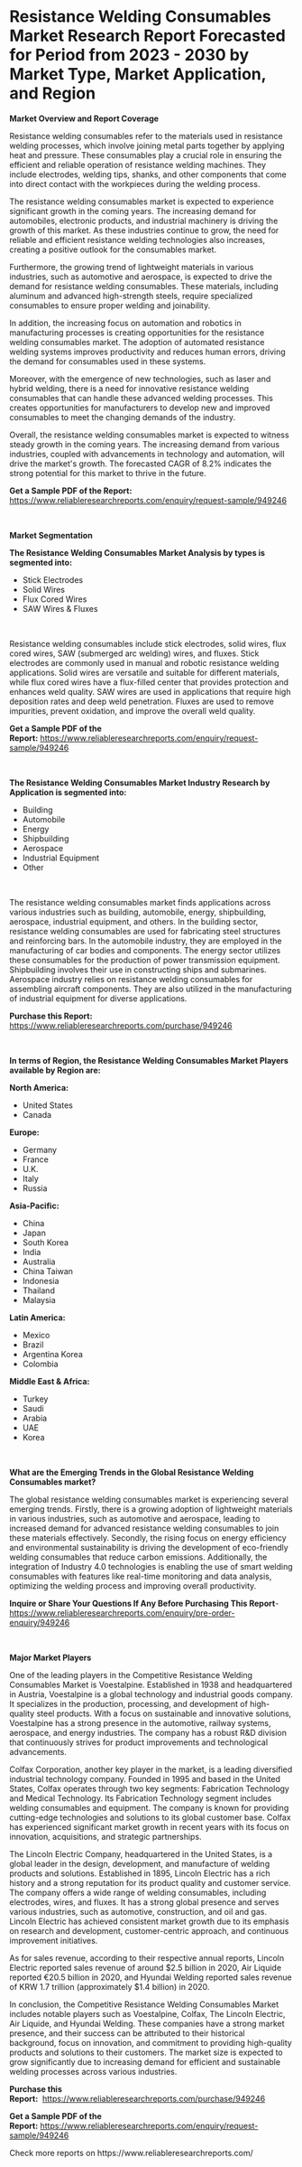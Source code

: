 <p><h1>Resistance Welding Consumables Market Research Report Forecasted for Period from 2023 -  2030 by Market Type, Market Application, and Region</h1></p><p><strong>Market Overview and Report Coverage</strong></p>
<p><p>Resistance welding consumables refer to the materials used in resistance welding processes, which involve joining metal parts together by applying heat and pressure. These consumables play a crucial role in ensuring the efficient and reliable operation of resistance welding machines. They include electrodes, welding tips, shanks, and other components that come into direct contact with the workpieces during the welding process.</p><p>The resistance welding consumables market is expected to experience significant growth in the coming years. The increasing demand for automobiles, electronic products, and industrial machinery is driving the growth of this market. As these industries continue to grow, the need for reliable and efficient resistance welding technologies also increases, creating a positive outlook for the consumables market.</p><p>Furthermore, the growing trend of lightweight materials in various industries, such as automotive and aerospace, is expected to drive the demand for resistance welding consumables. These materials, including aluminum and advanced high-strength steels, require specialized consumables to ensure proper welding and joinability.</p><p>In addition, the increasing focus on automation and robotics in manufacturing processes is creating opportunities for the resistance welding consumables market. The adoption of automated resistance welding systems improves productivity and reduces human errors, driving the demand for consumables used in these systems.</p><p>Moreover, with the emergence of new technologies, such as laser and hybrid welding, there is a need for innovative resistance welding consumables that can handle these advanced welding processes. This creates opportunities for manufacturers to develop new and improved consumables to meet the changing demands of the industry.</p><p>Overall, the resistance welding consumables market is expected to witness steady growth in the coming years. The increasing demand from various industries, coupled with advancements in technology and automation, will drive the market's growth. The forecasted CAGR of 8.2% indicates the strong potential for this market to thrive in the future.</p></p>
<p><strong>Get a Sample PDF of the Report:</strong> <a href="https://www.reliableresearchreports.com/enquiry/request-sample/949246">https://www.reliableresearchreports.com/enquiry/request-sample/949246</a></p>
<p>&nbsp;</p>
<p><strong>Market Segmentation</strong></p>
<p><strong>The Resistance Welding Consumables Market Analysis by types is segmented into:</strong></p>
<p><ul><li>Stick Electrodes</li><li>Solid Wires</li><li>Flux Cored Wires</li><li>SAW Wires & Fluxes</li></ul></p>
<p>&nbsp;</p>
<p><p>Resistance welding consumables include stick electrodes, solid wires, flux cored wires, SAW (submerged arc welding) wires, and fluxes. Stick electrodes are commonly used in manual and robotic resistance welding applications. Solid wires are versatile and suitable for different materials, while flux cored wires have a flux-filled center that provides protection and enhances weld quality. SAW wires are used in applications that require high deposition rates and deep weld penetration. Fluxes are used to remove impurities, prevent oxidation, and improve the overall weld quality.</p></p>
<p><strong>Get a Sample PDF of the Report:</strong>&nbsp;<a href="https://www.reliableresearchreports.com/enquiry/request-sample/949246">https://www.reliableresearchreports.com/enquiry/request-sample/949246</a></p>
<p>&nbsp;</p>
<p><strong>The Resistance Welding Consumables Market Industry Research by Application is segmented into:</strong></p>
<p><ul><li>Building</li><li>Automobile</li><li>Energy</li><li>Shipbuilding</li><li>Aerospace</li><li>Industrial Equipment</li><li>Other</li></ul></p>
<p>&nbsp;</p>
<p><p>The resistance welding consumables market finds applications across various industries such as building, automobile, energy, shipbuilding, aerospace, industrial equipment, and others. In the building sector, resistance welding consumables are used for fabricating steel structures and reinforcing bars. In the automobile industry, they are employed in the manufacturing of car bodies and components. The energy sector utilizes these consumables for the production of power transmission equipment. Shipbuilding involves their use in constructing ships and submarines. Aerospace industry relies on resistance welding consumables for assembling aircraft components. They are also utilized in the manufacturing of industrial equipment for diverse applications.</p></p>
<p><strong>Purchase this Report:</strong>&nbsp; <a href="https://www.reliableresearchreports.com/purchase/949246">https://www.reliableresearchreports.com/purchase/949246</a></p>
<p>&nbsp;</p>
<p><strong>In terms of Region, the Resistance Welding Consumables Market Players available by Region are:</strong></p>
<p>
    <p> <strong> North America: </strong>
        <ul>
            <li>United States</li>
            <li>Canada</li>
        </ul>
        </p> 
    <p> <strong> Europe: </strong>
        <ul>
            <li>Germany</li>
            <li>France</li>
            <li>U.K.</li>
            <li>Italy</li>
            <li>Russia</li>
        </ul>
        </p> 
    <p> <strong> Asia-Pacific: </strong>
        <ul>
            <li>China</li>
            <li>Japan</li>
            <li>South Korea</li>
            <li>India</li>
            <li>Australia</li>
            <li>China Taiwan</li>
            <li>Indonesia</li>
            <li>Thailand</li>
            <li>Malaysia</li>
        </ul>
        </p> 
    <p> <strong> Latin America: </strong>
        <ul>
            <li>Mexico</li>
            <li>Brazil</li>
            <li>Argentina Korea</li>
            <li>Colombia</li>
        </ul>
        </p> 
    <p> <strong> Middle East & Africa: </strong>
        <ul>
            <li>Turkey</li>
            <li>Saudi</li>
            <li>Arabia</li>
            <li>UAE</li>
            <li>Korea</li>
        </ul>
    </p>
    </p>
<p>&nbsp;</p>
<p><strong>What are the Emerging Trends in the Global Resistance Welding Consumables market?</strong></p>
<p><p>The global resistance welding consumables market is experiencing several emerging trends. Firstly, there is a growing adoption of lightweight materials in various industries, such as automotive and aerospace, leading to increased demand for advanced resistance welding consumables to join these materials effectively. Secondly, the rising focus on energy efficiency and environmental sustainability is driving the development of eco-friendly welding consumables that reduce carbon emissions. Additionally, the integration of Industry 4.0 technologies is enabling the use of smart welding consumables with features like real-time monitoring and data analysis, optimizing the welding process and improving overall productivity.</p></p>
<p><strong>Inquire or Share Your Questions If Any Before Purchasing This Report</strong>- <a href="https://www.reliableresearchreports.com/enquiry/pre-order-enquiry/949246">https://www.reliableresearchreports.com/enquiry/pre-order-enquiry/949246</a></p>
<p>&nbsp;</p>
<p><strong>Major Market Players</strong></p>
<p><p>One of the leading players in the Competitive Resistance Welding Consumables Market is Voestalpine. Established in 1938 and headquartered in Austria, Voestalpine is a global technology and industrial goods company. It specializes in the production, processing, and development of high-quality steel products. With a focus on sustainable and innovative solutions, Voestalpine has a strong presence in the automotive, railway systems, aerospace, and energy industries. The company has a robust R&D division that continuously strives for product improvements and technological advancements.</p><p>Colfax Corporation, another key player in the market, is a leading diversified industrial technology company. Founded in 1995 and based in the United States, Colfax operates through two key segments: Fabrication Technology and Medical Technology. Its Fabrication Technology segment includes welding consumables and equipment. The company is known for providing cutting-edge technologies and solutions to its global customer base. Colfax has experienced significant market growth in recent years with its focus on innovation, acquisitions, and strategic partnerships.</p><p>The Lincoln Electric Company, headquartered in the United States, is a global leader in the design, development, and manufacture of welding products and solutions. Established in 1895, Lincoln Electric has a rich history and a strong reputation for its product quality and customer service. The company offers a wide range of welding consumables, including electrodes, wires, and fluxes. It has a strong global presence and serves various industries, such as automotive, construction, and oil and gas. Lincoln Electric has achieved consistent market growth due to its emphasis on research and development, customer-centric approach, and continuous improvement initiatives.</p><p>As for sales revenue, according to their respective annual reports, Lincoln Electric reported sales revenue of around $2.5 billion in 2020, Air Liquide reported €20.5 billion in 2020, and Hyundai Welding reported sales revenue of KRW 1.7 trillion (approximately $1.4 billion) in 2020.</p><p>In conclusion, the Competitive Resistance Welding Consumables Market includes notable players such as Voestalpine, Colfax, The Lincoln Electric, Air Liquide, and Hyundai Welding. These companies have a strong market presence, and their success can be attributed to their historical background, focus on innovation, and commitment to providing high-quality products and solutions to their customers. The market size is expected to grow significantly due to increasing demand for efficient and sustainable welding processes across various industries.</p></p>
<p><strong>Purchase this Report:</strong>&nbsp;&nbsp;<a href="https://www.reliableresearchreports.com/purchase/949246">https://www.reliableresearchreports.com/purchase/949246</a></p>
<p></p>
<p><strong>Get a Sample PDF of the Report:</strong>&nbsp;<a href="https://www.reliableresearchreports.com/enquiry/request-sample/949246">https://www.reliableresearchreports.com/enquiry/request-sample/949246</a></p>
<p>Check more reports on https://www.reliableresearchreports.com/</p>